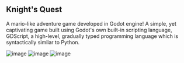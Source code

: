 <h2>Knight's Quest</h2>
A mario-like adventure game developed in Godot engine! 
A simple, yet captivating game built using Godot's own built-in scripting language, GDScript, a high-level, gradually typed programming language which is syntactically similar to Python.
<br>

![image](https://github.com/user-attachments/assets/95ea4a53-9b3c-44be-b5a7-42b0a69f4a96)
![image](https://github.com/user-attachments/assets/aa0eb8c1-afbf-4b42-9ad9-a3b3ef91ae53)
![image](https://github.com/user-attachments/assets/eef8ec4d-2734-4111-ae96-89d3a2ace4c4)
